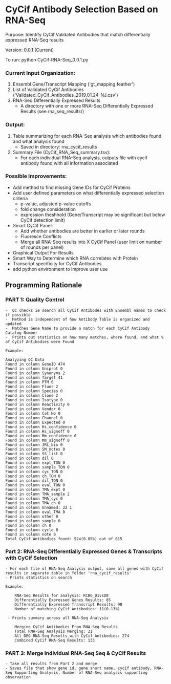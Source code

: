 # CyCif Antibody Selection Based on RNA-Seq
Purpose: Identify CyCif Validated Antibodies that match differentially expressed RNA-Seq results

Version: 0.0.1 (Current)

To run:  python CyCif-RNA-Seq_0.0.1.py

### Current Input Organization:
 1) Ensembl Gene/Transcript Mapping ('gt_mapping.feather')
 2) List of Validated CyCif Antibodies ('Validated_CyCif_Antibodies_2019.01.24-NJ.csv')
 3) RNA-Seq Differentially Expressed Results 
     - A directory with one or more RNA-Seq Differentially Expressed Results (see rna_seq_results/)
 
### Output: 
 1) Table summarizing for each RNA-Seq analysis which antibodies found and what analysis found 
      - Saved in directory: rna_cycif_results
 2) Summary File (CyCif_RNA_Seq_summary.tsv):
      - For each individual RNA-Seq analysis, outputs file with cycif antibody found with all information associated

### Possible Improvements:
- Add method to find missing Gene IDs for CyCif Proteins 
- Add user defined parameters on what differentially expressed selection criteria
   - p-value, adjusted p-value cutoffs
   - fold change consideration
   - expression theshhold (Gene/Transcript may be significant but below CyCif detection limit) 
- Smart CyCif Panel: 
   - Add whether antibodies are better in earlier or later rounds
   - Fluoresce Conflicts
   - Merge all RNA-Seq results into X CyCif Panel (user limit on number of rounds per panel)
- Graphical Output For Results
- Smart Way to Determine which RNA correlates with Protein
- Transcript specificity for CyCif Antibodies
- add python environment to improve user use

## Programming Rationale
 ### PART 1: Quality Control
    -  QC checks ie search all CyCif Antibodes with Ensembl names to check if possible 
    -  Method is independent of how Antibody Table is organized and updated
    -  Matches Gene Name to provide a match for each CyCif Antibody Catalog Number
    -  Prints out statistics on how many matches, where found, and what % of CyCif Antibodies were Found
    
    Example:
    
    Analyzing QC Data
    Found in column GeneID 474
    Found in column Uniprot 0
    Found in column Synonyms 2
    Found in column Target 41
    Found in column PTM 0
    Found in column Fluor 2
    Found in column Species 0
    Found in column Clone 2
    Found in column Isotype 0
    Found in column Reactivity 0
    Found in column Vendor 0
    Found in column Cat No 0
    Found in column Channel 0
    Found in column Expected 0
    Found in column Hs_confidence 0
    Found in column Hs_signoff 0
    Found in column Mm_confidence 0
    Found in column Mm_signoff 0
    Found in column JRL_bio 0
    Found in column SM_notes 0
    Found in column SS_list 0
    Found in column dil 0
    Found in column expt_TON 0
    Found in column sample_TON 0
    Found in column cyc_TON 0
    Found in column ch_TON 0
    Found in column dil_TON 0
    Found in column eval_TON 0
    Found in column TMA_expt 0
    Found in column TMA_sample 2
    Found in column TMA_cyc 0
    Found in column TMA_ch 0
    Found in column Unnamed: 32 1
    Found in column eval_TMA 0
    Found in column other 0
    Found in column sample 0
    Found in column ch 0
    Found in column cycle 0
    Found in column note 0
    Total CyCif Antibodies found: 524(0.85%) out of 615
    
 ### Part 2: RNA-Seq Differentially Expressed Genes & Transcripts with CyCif Selection
    - For each file of RNA-Seq Analysis output, save all genes with CyCif results in separate table in folder 'rna_cycif_results'
    - Prints statistics on search
    
    Example:
    
        RNA-Seq Results for analysis: RCB0_D1vsD8
        Differentially Expressed Genes Results: 85
        Differentially Expressed Transcript Results: 98
        Number of matching CyCif Antibodies: 11(0.13%)
        
     - Prints summary across all RNA-Seq Analysis
     
        Merging CyCif Antibodies From RNA-Seq Results
        Total RNA-Seq Analysis Merging: 21
        All DEG RNA-Seq Results with CyCif Antibodies: 274
        Combined CyCif RNA-Seq Results: 133
        
 ### PART 3: Merge Individual RNA-Seq Seq & CyCif Results
    - Take all results from Part 2 and merge
    - Saves file that show gene id, gene short name, cycif antibody, RNA-Seq Supporting Analysis, Number of RNA-Seq analysis supporting observation
 

